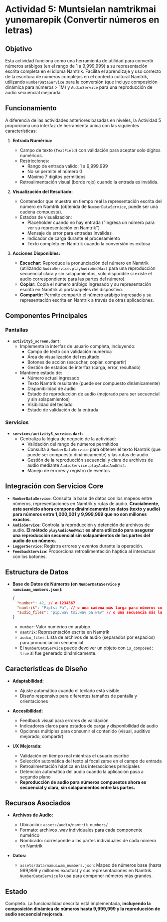 # Actividad 5: Muntsielan namtrikmai yunɵmarɵpik (Convertir números en letras)

## Objetivo

Esta actividad funciona como una herramienta de utilidad para convertir números arábigos (en el rango de 1 a 9,999,999) a su representación escrita completa en el idioma Namtrik. Facilita el aprendizaje y uso correcto de la escritura de números complejos en el contexto cultural Namtrik, utilizando `NumberDataService` para la conversión (que incluye composición dinámica para números > 1M) y `AudioService` para una reproducción de audio secuencial mejorada.

## Funcionamiento

A diferencia de las actividades anteriores basadas en niveles, la Actividad 5 proporciona una interfaz de herramienta única con las siguientes características:

1. **Entrada Numérica:**
   * Campo de texto (`TextField`) con validación para aceptar solo dígitos numéricos.
   * Restricciones:
     - Rango de entrada válido: 1 a 9,999,999
     - No se permite el número 0
     - Máximo 7 dígitos permitidos
   * Retroalimentación visual (borde rojo) cuando la entrada es inválida.

2. **Visualización del Resultado:**
   * Contenedor que muestra en tiempo real la representación escrita del número en Namtrik (obtenida de `NumberDataService`, puede ser una cadena compuesta).
   * Estados de visualización:
     - Placeholder cuando no hay entrada ("Ingresa un número para ver su representación en Namtrik")
     - Mensaje de error para entradas inválidas
     - Indicador de carga durante el procesamiento
     - Texto completo en Namtrik cuando la conversión es exitosa

3. **Acciones Disponibles:**
   * **Escuchar:** Reproduce la pronunciación del número en Namtrik (utilizando `AudioService.playAudioAndWait` para una reproducción secuencial clara y sin solapamientos, solo disponible si existe el audio correspondiente para las partes del número).
   * **Copiar:** Copia el número arábigo ingresado y su representación escrita en Namtrik al portapapeles del dispositivo.
   * **Compartir:** Permite compartir el número arábigo ingresado y su representación escrita en Namtrik a través de otras aplicaciones.

## Componentes Principales

### Pantallas

* **`activity5_screen.dart`**: 
  - Implementa la interfaz de usuario completa, incluyendo:
    * Campo de texto con validación numérica
    * Área de visualización del resultado
    * Botones de acción (escuchar, copiar, compartir)
    * Gestión de estados de interfaz (carga, error, resultado)
  - Mantiene estado de:
    * Número actual ingresado
    * Texto Namtrik resultante (puede ser compuesto dinámicamente)
    * Disponibilidad de audio
    * Estado de reproducción de audio (mejorado para ser secuencial y sin solapamientos)
    * Visibilidad del teclado
    * Estado de validación de la entrada

### Servicios

* **`services/activity5_service.dart`**: 
  - Centraliza la lógica de negocio de la actividad:
    * Validación del rango de números permitidos
    * Consulta a `NumberDataService` para obtener el texto Namtrik (que puede ser compuesto dinámicamente) y las rutas de audio.
    * Gestión de la reproducción secuencial y clara de archivos de audio mediante `AudioService.playAudioAndWait`.
    * Manejo de errores y registro de eventos

## Integración con Servicios Core

* **`NumberDataService`**: Consulta la base de datos con los mapeos entre números, representaciones en Namtrik y rutas de audio. **Crucialmente, este servicio ahora compone dinámicamente los datos (texto y audio) para números entre 1,000,001 y 9,999,999 que no son millones exactos.**
* **`AudioService`**: Controla la reproducción y detención de archivos de audio. **El método `playAudioAndWait` es ahora utilizado para asegurar una reproducción secuencial sin solapamientos de las partes del audio de un número.**
* **`LoggerService`**: Registra errores y eventos durante la operación.
* **`FeedbackService`**: Proporciona retroalimentación háptica al interactuar con los botones.

## Estructura de Datos

* **Base de Datos de Números (en `NumberDataService` y `namuiwam_numbers.json`):**
  ```json
  {
    "number": 42, // o 1234567
    "namtrik": "Piptsi Pa", // o una cadena más larga para números compuestos
    "audio_files": "pip.wav tsi.wav pa.wav" // o una secuencia más larga
  }
  ```
  - `number`: Valor numérico en arábigo
  - `namtrik`: Representación escrita en Namtrik
  - `audio_files`: Lista de archivos de audio (separados por espacios) para pronunciación secuencial
  - El `NumberDataService` puede devolver un objeto con `is_composed: true` si fue generado dinámicamente.

## Características de Diseño

* **Adaptabilidad:**
  - Ajuste automático cuando el teclado está visible
  - Diseño responsivo para diferentes tamaños de pantalla y orientaciones

* **Accesibilidad:**
  - Feedback visual para errores de validación
  - Indicadores claros para estados de carga y disponibilidad de audio
  - Opciones múltiples para consumir el contenido (visual, auditivo mejorado, compartir)

* **UX Mejorada:**
  - Validación en tiempo real mientras el usuario escribe
  - Selección automática del texto al focalizarse en el campo de entrada
  - Retroalimentación háptica en las interacciones principales
  - Detención automática del audio cuando la aplicación pasa a segundo plano
  - **Reproducción de audio para números compuestos ahora es secuencial y clara, sin solapamientos entre las partes.**

## Recursos Asociados

* **Archivos de Audio:**
  - Ubicación: `assets/audio/namtrik_numbers/`
  - Formato: archivos .wav individuales para cada componente numérico
  - Nombrado: corresponde a las partes individuales de cada número en Namtrik

* **Datos:**
  - `assets/data/namuiwam_numbers.json`: Mapeo de números base (hasta 999,999 y millones exactos) y sus representaciones en Namtrik. `NumberDataService` lo usa para componer números más grandes.

## Estado

Completo. La funcionalidad descrita está implementada, **incluyendo la composición dinámica de números hasta 9,999,999 y la reproducción de audio secuencial mejorada.**
